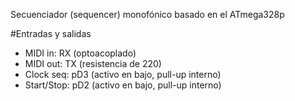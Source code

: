 Secuenciador (sequencer) monofónico basado en el ATmega328p

#Entradas y salidas
- MIDI in: RX (optoacoplado)
- MIDI out: TX (resistencia de 220)
- Clock seq: pD3 (activo en bajo, pull-up interno)
- Start/Stop: pD2 (activo en bajo, pull-up interno)



